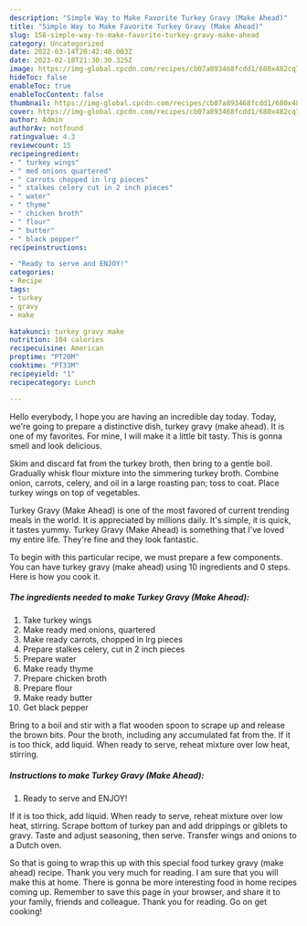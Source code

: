 ```yaml
---
description: "Simple Way to Make Favorite Turkey Gravy (Make Ahead)"
title: "Simple Way to Make Favorite Turkey Gravy (Make Ahead)"
slug: 158-simple-way-to-make-favorite-turkey-gravy-make-ahead
category: Uncategorized
date: 2022-03-14T20:42:40.003Z
date: 2023-02-18T21:30:30.325Z
image: https://img-global.cpcdn.com/recipes/cb07a893468fcdd1/680x482cq70/turkey-gravy-make-ahead-recipe-main-photo.jpg
hideToc: false
enableToc: true
enableTocContent: false
thumbnail: https://img-global.cpcdn.com/recipes/cb07a893468fcdd1/680x482cq70/turkey-gravy-make-ahead-recipe-main-photo.jpg
cover: https://img-global.cpcdn.com/recipes/cb07a893468fcdd1/680x482cq70/turkey-gravy-make-ahead-recipe-main-photo.jpg
author: Admin
authorAv: notfound
ratingvalue: 4.3
reviewcount: 15
recipeingredient:
- " turkey wings"
- " med onions quartered"
- " carrots chopped in lrg pieces"
- " stalkes celery cut in 2 inch pieces"
- " water"
- " thyme"
- " chicken broth"
- " flour"
- " butter"
- " black pepper"
recipeinstructions:

- "Ready to serve and ENJOY!"
categories:
- Recipe
tags:
- turkey
- gravy
- make

katakunci: turkey gravy make 
nutrition: 104 calories
recipecuisine: American
preptime: "PT20M"
cooktime: "PT33M"
recipeyield: "1"
recipecategory: Lunch

---
```



Hello everybody, I hope you are having an incredible day today. Today, we're going to prepare a distinctive dish, turkey gravy (make ahead). It is one of my favorites. For mine, I will make it a little bit tasty. This is gonna smell and look delicious.

Skim and discard fat from the turkey broth, then bring to a gentle boil. Gradually whisk flour mixture into the simmering turkey broth. Combine onion, carrots, celery, and oil in a large roasting pan; toss to coat. Place turkey wings on top of vegetables.

Turkey Gravy (Make Ahead) is one of the most favored of current trending meals in the world. It is appreciated by millions daily. It's simple, it is quick, it tastes yummy. Turkey Gravy (Make Ahead) is something that I've loved my entire life. They're fine and they look fantastic.


To begin with this particular recipe, we must prepare a few components. You can have turkey gravy (make ahead) using 10 ingredients and 0 steps. Here is how you cook it.

<!--inarticleads1-->

##### The ingredients needed to make Turkey Gravy (Make Ahead):

1. Take  turkey wings
1. Make ready  med onions, quartered
1. Make ready  carrots, chopped in lrg pieces
1. Prepare  stalkes celery, cut in 2 inch pieces
1. Prepare  water
1. Make ready  thyme
1. Prepare  chicken broth
1. Prepare  flour
1. Make ready  butter
1. Get  black pepper


Bring to a boil and stir with a flat wooden spoon to scrape up and release the brown bits. Pour the broth, including any accumulated fat from the. If it is too thick, add liquid. When ready to serve, reheat mixture over low heat, stirring. 

<!--inarticleads2-->

##### Instructions to make Turkey Gravy (Make Ahead):


1. Ready to serve and ENJOY!

If it is too thick, add liquid. When ready to serve, reheat mixture over low heat, stirring. Scrape bottom of turkey pan and add drippings or giblets to gravy. Taste and adjust seasoning, then serve. Transfer wings and onions to a Dutch oven. 

So that is going to wrap this up with this special food turkey gravy (make ahead) recipe. Thank you very much for reading. I am sure that you will make this at home. There is gonna be more interesting food in home recipes coming up. Remember to save this page in your browser, and share it to your family, friends and colleague. Thank you for reading. Go on get cooking!
